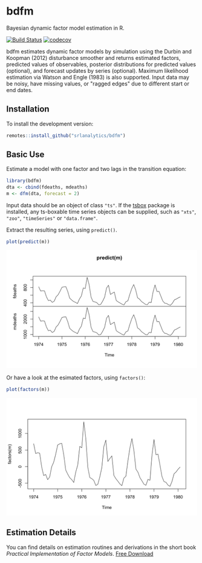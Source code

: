 
<!-- README.md is generated from README.Rmd. Please edit that file -->
bdfm
====

Bayesian dynamic factor model estimation in R.

[![Build Status](https://travis-ci.org/christophsax/tsbox.svg?branch=master)](https://travis-ci.org/srlanalytics/bdfm) [![codecov](https://codecov.io/github/srlanalytics/bdfm/branch/master/graphs/badge.svg)](https://codecov.io/github/srlanalytics/bdfm)

bdfm estimates dynamic factor models by simulation using the Durbin and Koopman (2012) disturbance smoother and returns estimated factors, predicted values of observables, posterior distributions for predicted values (optional), and forecast updates by series (optional). Maximum likelihood estimation via Watson and Engle (1983) is also supported. Input data may be noisy, have missing values, or "ragged edges" due to different start or end dates.

Installation
------------

To install the development version:

``` r
remotes::install_github("srlanalytics/bdfm")
```

Basic Use
---------

Estimate a model with one factor and two lags in the transition equation:

``` r
library(bdfm)
dta <- cbind(fdeaths, mdeaths)
m <- dfm(dta, forecast = 2)
```

Input data should be an object of class `"ts"`. If the [tsbox](https://www.tsbox.help/) package is installed, any ts-boxable time series objects can be supplied, such as `"xts"`, `"zoo"`, `"timeSeries"` or `"data.frame"`.

Extract the resulting series, using `predict()`.

``` r
plot(predict(m))
```

![](man/figures/README-predict-1.png)

Or have a look at the esimated factors, using `factors()`:

``` r
plot(factors(m))
```

![](man/figures/README-factors-1.png)

Estimation Details
------------------

You can find details on estimation routines and derivations in the short book *Practical Implementation of Factor Models*. [Free Download](http://srlquantitative.com)
